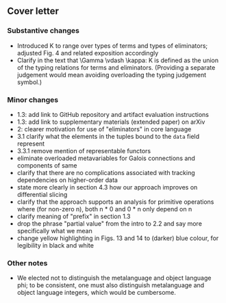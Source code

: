 ## Cover letter

### Substantive changes

- Introduced K to range over types of terms and types of eliminators; adjusted Fig. 4 and related exposition accordingly
- Clarify in the text that \Gamma \vdash \kappa: K is defined as the union of the typing relations for terms and eliminators. (Providing a separate judgement would mean avoiding overloading the typing judgement symbol.)

### Minor changes

- 1.3: add link to GitHub repository and artifact evaluation instructions
- 1.3: add link to supplementary materials (extended paper) on arXiv
- 2: clearer motivation for use of "eliminators" in core language
- 3.1 clarify what the elements in the tuples bound to the `data` field represent
- 3.3.1 remove mention of representable functors
- eliminate overloaded metavariables for Galois connections and components of same
- clarify that there are no complications associated with tracking dependencies on higher-order data
- state more clearly in section 4.3 how our approach improves on differential slicing
- clarify that the approach supports an analysis for primitive operations where (for non-zero n), both n * 0 and 0 * n only depend on n
- clarify meaning of "prefix" in section 1.3
- drop the phrase "partial value" from the intro to 2.2 and say more specifically what we mean
- change yellow highlighting in Figs. 13 and 14 to (darker) blue colour, for legibility in black and white

### Other notes

- We elected not to distinguish the metalanguage and object language phi; to be consistent, one must also distinguish metalanguage and object language integers, which would be cumbersome.
